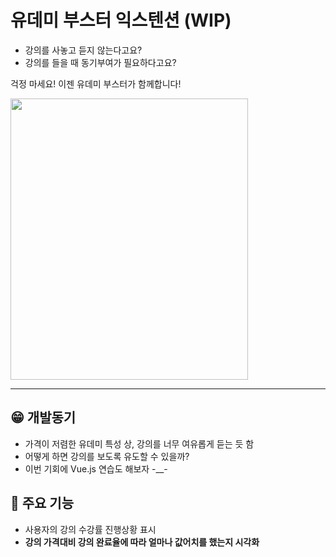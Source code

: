 # 유데미 부스터 익스텐션 (WIP)

- 강의를 사놓고 듣지 않는다고요?
- 강의를 들을 때 동기부여가 필요하다고요?

걱정 마세요! 이젠 유데미 부스터가 함께합니다!

<img src=  "https://user-images.githubusercontent.com/26535030/128328971-2ab1b3af-d36c-4fb0-9427-ec5c960f248a.png" width = "380" height = "450"/>

---

## 😁 개발동기

- 가격이 저렴한 유데미 특성 상, 강의를 너무 여유롭게 듣는 듯 함
- 어떻게 하면 강의를 보도록 유도할 수 있을까?
- 이번 기회에 Vue.js 연습도 해보자 -\_\_-

## 🤖 주요 기능

- 사용자의 강의 수강률 진행상황 표시
- **강의 가격대비 강의 완료율에 따라 얼마나 값어치를 했는지 시각화**
